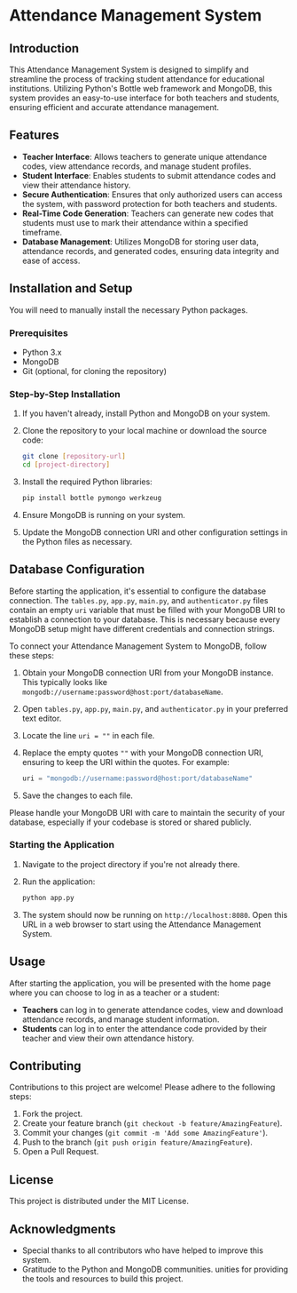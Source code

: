 # Attendance Management System

## Introduction

This Attendance Management System is designed to simplify and streamline the process of tracking student attendance for educational institutions. Utilizing Python's Bottle web framework and MongoDB, this system provides an easy-to-use interface for both teachers and students, ensuring efficient and accurate attendance management.

## Features

- **Teacher Interface**: Allows teachers to generate unique attendance codes, view attendance records, and manage student profiles.
- **Student Interface**: Enables students to submit attendance codes and view their attendance history.
- **Secure Authentication**: Ensures that only authorized users can access the system, with password protection for both teachers and students.
- **Real-Time Code Generation**: Teachers can generate new codes that students must use to mark their attendance within a specified timeframe.
- **Database Management**: Utilizes MongoDB for storing user data, attendance records, and generated codes, ensuring data integrity and ease of access.

## Installation and Setup

You will need to manually install the necessary Python packages.

### Prerequisites

- Python 3.x
- MongoDB
- Git (optional, for cloning the repository)

### Step-by-Step Installation

1. If you haven't already, install Python and MongoDB on your system.
2. Clone the repository to your local machine or download the source code:

   ```bash
   git clone [repository-url]
   cd [project-directory]
   ```

3. Install the required Python libraries:

   ```bash
   pip install bottle pymongo werkzeug
   ```

4. Ensure MongoDB is running on your system.
5. Update the MongoDB connection URI and other configuration settings in the Python files as necessary.

## Database Configuration

Before starting the application, it's essential to configure the database connection. The `tables.py`, `app.py`, `main.py`, and `authenticator.py` files contain an empty `uri` variable that must be filled with your MongoDB URI to establish a connection to your database. This is necessary because every MongoDB setup might have different credentials and connection strings. 

To connect your Attendance Management System to MongoDB, follow these steps:

1. Obtain your MongoDB connection URI from your MongoDB instance. This typically looks like `mongodb://username:password@host:port/databaseName`.

2. Open `tables.py`, `app.py`, `main.py`, and `authenticator.py` in your preferred text editor.

3. Locate the line `uri = ""` in each file.

4. Replace the empty quotes `""` with your MongoDB connection URI, ensuring to keep the URI within the quotes. For example:

   ```python
   uri = "mongodb://username:password@host:port/databaseName"
   ```

5. Save the changes to each file.

Please handle your MongoDB URI with care to maintain the security of your database, especially if your codebase is stored or shared publicly.

### Starting the Application

1. Navigate to the project directory if you're not already there.
2. Run the application:

   ```bash
   python app.py
   ```

3. The system should now be running on `http://localhost:8080`. Open this URL in a web browser to start using the Attendance Management System.

## Usage

After starting the application, you will be presented with the home page where you can choose to log in as a teacher or a student:

- **Teachers** can log in to generate attendance codes, view and download attendance records, and manage student information.
- **Students** can log in to enter the attendance code provided by their teacher and view their own attendance history.

## Contributing

Contributions to this project are welcome! Please adhere to the following steps:

1. Fork the project.
2. Create your feature branch (`git checkout -b feature/AmazingFeature`).
3. Commit your changes (`git commit -m 'Add some AmazingFeature'`).
4. Push to the branch (`git push origin feature/AmazingFeature`).
5. Open a Pull Request.

## License

This project is distributed under the MIT License.

## Acknowledgments

- Special thanks to all contributors who have helped to improve this system.
- Gratitude to the Python and MongoDB communities.
unities for providing the tools and resources to build this project.
